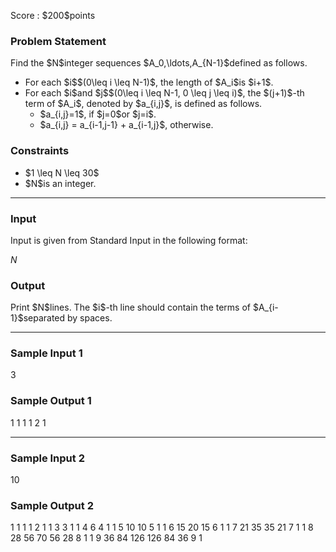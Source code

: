 
<div>

<span>

<span>

<p>
Score : $200$points
</p>

<div>

<section>

### **Problem Statement**

<p>
Find the $N$integer sequences $A_0,\ldots,A_{N-1}$defined as follows.
</p>

<ul>

<li>
For each $i$$(0\leq i \leq N-1)$, the length of $A_i$is $i+1$.
</li>

<li>
For each $i$and $j$$(0\leq i \leq N-1, 0 \leq j \leq i)$, the $(j+1)$-th term of $A_i$, denoted by $a_{i,j}$, is defined as follows.
<ul>

<li>
$a_{i,j}=1$, if $j=0$or $j=i$.
</li>

<li>
$a_{i,j} = a_{i-1,j-1} + a_{i-1,j}$, otherwise.
</li>

</ul>

</li>

</ul>

</section>

</div>

<div>

<section>

### **Constraints**

<ul>

<li>
$1 \leq N \leq 30$
</li>

<li>
$N$is an integer.
</li>

</ul>

</section>

</div>

---

<div>

<div>

<section>

### **Input**

<p>
Input is given from Standard Input in the following format:
</p>

<div>

$N$
</div>

</section>

</div>

<div>

<section>

### **Output**

<p>
Print $N$lines. The $i$-th line should contain the terms of $A_{i-1}$separated by spaces.
</p>

</section>

</div>

</div>

---

<div>

<section>

### **Sample Input 1**

<div>

3

</div>

</section>

</div>

<div>

<section>

### **Sample Output 1**

<div>

1
1 1
1 2 1

</div>

</section>

</div>

---

<div>

<section>

### **Sample Input 2**

<div>

10

</div>

</section>

</div>

<div>

<section>

### **Sample Output 2**

<div>

1
1 1
1 2 1
1 3 3 1
1 4 6 4 1
1 5 10 10 5 1
1 6 15 20 15 6 1
1 7 21 35 35 21 7 1
1 8 28 56 70 56 28 8 1
1 9 36 84 126 126 84 36 9 1

</div>

</section>

</div>

</span>

</span>

</div>
